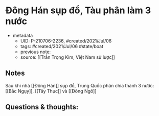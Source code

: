 # Đông Hán sụp đổ, Tàu phân làm 3 nước

- metadata
	- UID: P-210706-2236, #created/2021/Jul/06
	- tags: #created/2021/Jul/06 #state/boat 
	- previous note: 
	- source: [[Trần Trọng Kim, Việt Nam sử lược]]

## Notes
Sau khi nhà [[Đông Hán]] sụp đổ, Trung Quốc phân chia thành 3 nước: [[Bắc Ngụy]], [[Tây Thục]] và [[Đông Ngô]]

## Questions & thoughts:

